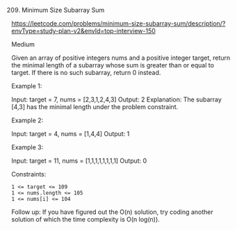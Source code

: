 209. Minimum Size Subarray Sum 

https://leetcode.com/problems/minimum-size-subarray-sum/description/?envType=study-plan-v2&envId=top-interview-150

Medium

Given an array of positive integers nums and a positive integer target, return the minimal length of a
subarray
whose sum is greater than or equal to target. If there is no such subarray, return 0 instead.



Example 1:

Input: target = 7, nums = [2,3,1,2,4,3]
Output: 2
Explanation: The subarray [4,3] has the minimal length under the problem constraint.

Example 2:

Input: target = 4, nums = [1,4,4]
Output: 1

Example 3:

Input: target = 11, nums = [1,1,1,1,1,1,1,1]
Output: 0



Constraints:

    1 <= target <= 109
    1 <= nums.length <= 105
    1 <= nums[i] <= 104


Follow up: If you have figured out the O(n) solution, try coding another solution of which the time complexity is O(n log(n)).
